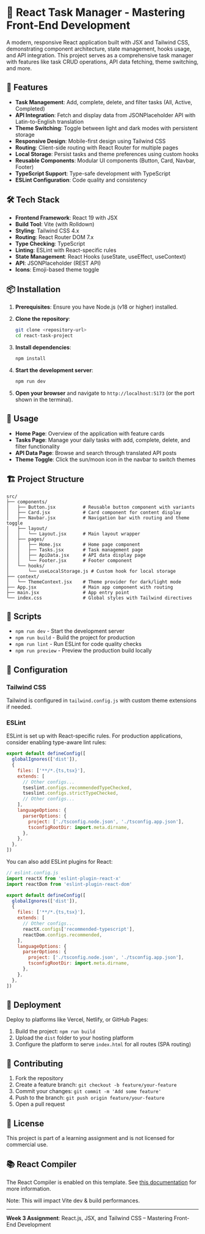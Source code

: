 # 🎨 React Task Manager - Mastering Front-End Development

A modern, responsive React application built with JSX and Tailwind CSS, demonstrating component architecture, state management, hooks usage, and API integration. This project serves as a comprehensive task manager with features like task CRUD operations, API data fetching, theme switching, and more.

## 🚀 Features

- **Task Management**: Add, complete, delete, and filter tasks (All, Active, Completed)
- **API Integration**: Fetch and display data from JSONPlaceholder API with Latin-to-English translation
- **Theme Switching**: Toggle between light and dark modes with persistent storage
- **Responsive Design**: Mobile-first design using Tailwind CSS
- **Routing**: Client-side routing with React Router for multiple pages
- **Local Storage**: Persist tasks and theme preferences using custom hooks
- **Reusable Components**: Modular UI components (Button, Card, Navbar, Footer)
- **TypeScript Support**: Type-safe development with TypeScript
- **ESLint Configuration**: Code quality and consistency

## 🛠️ Tech Stack

- **Frontend Framework**: React 19 with JSX
- **Build Tool**: Vite (with Rolldown)
- **Styling**: Tailwind CSS 4.x
- **Routing**: React Router DOM 7.x
- **Type Checking**: TypeScript
- **Linting**: ESLint with React-specific rules
- **State Management**: React Hooks (useState, useEffect, useContext)
- **API**: JSONPlaceholder (REST API)
- **Icons**: Emoji-based theme toggle

## 📦 Installation

1. **Prerequisites**: Ensure you have Node.js (v18 or higher) installed.

2. **Clone the repository**:
   ```bash
   git clone <repository-url>
   cd react-task-project
   ```

3. **Install dependencies**:
   ```bash
   npm install
   ```

4. **Start the development server**:
   ```bash
   npm run dev
   ```

5. **Open your browser** and navigate to `http://localhost:5173` (or the port shown in the terminal).

## 📖 Usage

- **Home Page**: Overview of the application with feature cards
- **Tasks Page**: Manage your daily tasks with add, complete, delete, and filter functionality
- **API Data Page**: Browse and search through translated API posts
- **Theme Toggle**: Click the sun/moon icon in the navbar to switch themes

## 🏗️ Project Structure

```
src/
├── components/
│   ├── Button.jsx          # Reusable button component with variants
│   ├── Card.jsx            # Card component for content display
│   ├── Navbar.jsx          # Navigation bar with routing and theme toggle
│   ├── layout/
│   │   └── Layout.jsx      # Main layout wrapper
│   ├── pages/
│   │   ├── Home.jsx        # Home page component
│   │   ├── Tasks.jsx       # Task management page
│   │   ├── ApiData.jsx     # API data display page
│   │   └── Footer.jsx      # Footer component
│   └── hooks/
│       └── useLocalStorage.js # Custom hook for local storage
├── context/
│   └── ThemeContext.jsx    # Theme provider for dark/light mode
├── App.jsx                 # Main app component with routing
├── main.jsx                # App entry point
└── index.css               # Global styles with Tailwind directives
```

## 📜 Scripts

- `npm run dev` - Start the development server
- `npm run build` - Build the project for production
- `npm run lint` - Run ESLint for code quality checks
- `npm run preview` - Preview the production build locally

## 🔧 Configuration

### Tailwind CSS
Tailwind is configured in `tailwind.config.js` with custom theme extensions if needed.

### ESLint
ESLint is set up with React-specific rules. For production applications, consider enabling type-aware lint rules:

```js
export default defineConfig([
  globalIgnores(['dist']),
  {
    files: ['**/*.{ts,tsx}'],
    extends: [
      // Other configs...
      tseslint.configs.recommendedTypeChecked,
      tseslint.configs.strictTypeChecked,
      // Other configs...
    ],
    languageOptions: {
      parserOptions: {
        project: ['./tsconfig.node.json', './tsconfig.app.json'],
        tsconfigRootDir: import.meta.dirname,
      },
    },
  },
])
```

You can also add ESLint plugins for React:

```js
// eslint.config.js
import reactX from 'eslint-plugin-react-x'
import reactDom from 'eslint-plugin-react-dom'

export default defineConfig([
  globalIgnores(['dist']),
  {
    files: ['**/*.{ts,tsx}'],
    extends: [
      // Other configs...
      reactX.configs['recommended-typescript'],
      reactDom.configs.recommended,
    ],
    languageOptions: {
      parserOptions: {
        project: ['./tsconfig.node.json', './tsconfig.app.json'],
        tsconfigRootDir: import.meta.dirname,
      },
    },
  },
])
```

## 🚀 Deployment

Deploy to platforms like Vercel, Netlify, or GitHub Pages:

1. Build the project: `npm run build`
2. Upload the `dist` folder to your hosting platform
3. Configure the platform to serve `index.html` for all routes (SPA routing)

## 🤝 Contributing

1. Fork the repository
2. Create a feature branch: `git checkout -b feature/your-feature`
3. Commit your changes: `git commit -m 'Add some feature'`
4. Push to the branch: `git push origin feature/your-feature`
5. Open a pull request

## 📄 License

This project is part of a learning assignment and is not licensed for commercial use.

## 📚 React Compiler

The React Compiler is enabled on this template. See [this documentation](https://react.dev/learn/react-compiler) for more information.

Note: This will impact Vite dev & build performances.

---

**Week 3 Assignment**: React.js, JSX, and Tailwind CSS – Mastering Front-End Development
